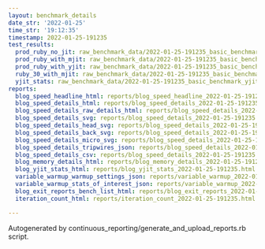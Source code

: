 ```yaml
---
layout: benchmark_details
date_str: '2022-01-25'
time_str: '19:12:35'
timestamp: 2022-01-25-191235
test_results:
  prod_ruby_no_jit: raw_benchmark_data/2022-01-25-191235_basic_benchmark_prod_ruby_no_jit.json
  prod_ruby_with_mjit: raw_benchmark_data/2022-01-25-191235_basic_benchmark_prod_ruby_with_mjit.json
  prod_ruby_with_yjit: raw_benchmark_data/2022-01-25-191235_basic_benchmark_prod_ruby_with_yjit.json
  ruby_30_with_mjit: raw_benchmark_data/2022-01-25-191235_basic_benchmark_ruby_30_with_mjit.json
  yjit_stats: raw_benchmark_data/2022-01-25-191235_basic_benchmark_yjit_stats.json
reports:
  blog_speed_headline_html: reports/blog_speed_headline_2022-01-25-191235.html
  blog_speed_details_html: reports/blog_speed_details_2022-01-25-191235.html
  blog_speed_details_raw_details_html: reports/blog_speed_details_2022-01-25-191235.raw_details.html
  blog_speed_details_svg: reports/blog_speed_details_2022-01-25-191235.svg
  blog_speed_details_head_svg: reports/blog_speed_details_2022-01-25-191235.head.svg
  blog_speed_details_back_svg: reports/blog_speed_details_2022-01-25-191235.back.svg
  blog_speed_details_micro_svg: reports/blog_speed_details_2022-01-25-191235.micro.svg
  blog_speed_details_tripwires_json: reports/blog_speed_details_2022-01-25-191235.tripwires.json
  blog_speed_details_csv: reports/blog_speed_details_2022-01-25-191235.csv
  blog_memory_details_html: reports/blog_memory_details_2022-01-25-191235.html
  blog_yjit_stats_html: reports/blog_yjit_stats_2022-01-25-191235.html
  variable_warmup_warmup_settings_json: reports/variable_warmup_2022-01-25-191235.warmup_settings.json
  variable_warmup_stats_of_interest_json: reports/variable_warmup_2022-01-25-191235.stats_of_interest.json
  blog_exit_reports_bench_list_html: reports/blog_exit_reports_2022-01-25-191235.bench_list.html
  iteration_count_html: reports/iteration_count_2022-01-25-191235.html

---
```

Autogenerated by continuous_reporting/generate_and_upload_reports.rb script.
